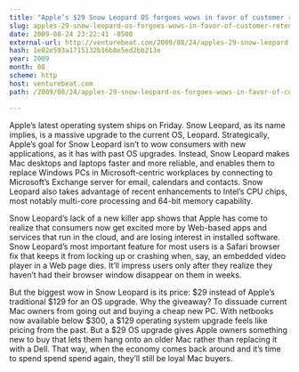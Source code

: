 ```yaml
---
title: "Apple’s $29 Snow Leopard OS forgoes wows in favor of customer retention"
slug: apples-29-snow-leopard-os-forgoes-wows-in-favor-of-customer-retention
date: 2009-08-24 23:22:41 -0500
external-url: http://venturebeat.com/2009/08/24/apples-29-snow-leopard-os-forgoes-wows-in-favor-of-customer-retention/
hash: 1e02e593a1715132b16b8e5ed2bb213e
year: 2009
month: 08
scheme: http
host: venturebeat.com
path: /2009/08/24/apples-29-snow-leopard-os-forgoes-wows-in-favor-of-customer-retention/

---
```


Apple’s latest operating system ships on Friday. Snow Leopard, as its name implies, is a massive upgrade to the current OS, Leopard. Strategically, Apple’s goal for Snow Leopard isn’t to wow consumers with new applications, as it has with past OS upgrades. Instead, Snow Leopard makes Mac desktops and laptops faster and more reliable, and enables them to replace Windows PCs in Microsoft-centric workplaces by connecting to Microsoft’s Exchange server for email, calendars and contacts. Snow Leopard also takes advantage of recent enhancements to Intel’s CPU chips, most notably multi-core processing and 64-bit memory capability.

Snow Leopard’s lack of a new killer app shows that Apple has come to realize that consumers now get excited more by Web-based apps and services that run in the cloud, and are losing interest in installed software. Snow Leopard’s most important feature for most users is a Safari browser fix that keeps it from locking up or crashing when, say, an embedded video player in a Web page dies. It’ll impress users only after they realize they haven’t had their browser window disappear on them in weeks.

But the biggest wow in Snow Leopard is its price: $29 instead of Apple’s traditional $129 for an OS upgrade. Why the giveaway? To dissuade current Mac owners from going out and buying a cheap new PC. With netbooks now available below $300, a $129 operating system upgrade feels like pricing from the past. But a $29 OS upgrade gives Apple owners something new to buy that lets them hang onto an older Mac rather than replacing it with a Dell. That way, when the economy comes back around and it’s time to spend spend spend again, they’ll still be loyal Mac buyers.



    

